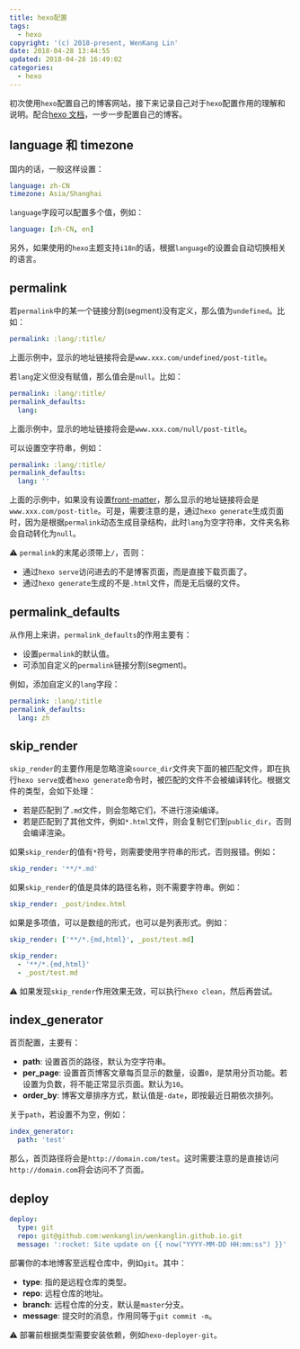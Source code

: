 ```yaml
---
title: hexo配置
tags:
  - hexo
copyright: '(c) 2018-present, WenKang Lin'
date: 2018-04-28 13:44:55
updated: 2018-04-28 16:49:02
categories:
  - hexo
---
```


初次使用`hexo`配置自己的博客网站，接下来记录自己对于`hexo`配置作用的理解和说明。配合[hexo 文档](https://hexo.io/docs/)，一步一步配置自己的博客。

<!-- more -->

## language 和 timezone

国内的话，一般这样设置：

```yml
language: zh-CN
timezone: Asia/Shanghai
```

`language`字段可以配置多个值，例如：

```yml
language: [zh-CN, en]
```

另外，如果使用的`hexo`主题支持`i18n`的话，根据`language`的设置会自动切换相关的语言。

## permalink

若`permalink`中的某一个链接分割(segment)没有定义，那么值为`undefined`。比如：

```yml
permalink: :lang/:title/
```

上面示例中，显示的地址链接将会是`www.xxx.com/undefined/post-title`。

若`lang`定义但没有赋值，那么值会是`null`。比如：

```yml
permalink: :lang/:title/
permalink_defaults:
  lang:
```

上面示例中，显示的地址链接将会是`www.xxx.com/null/post-title`。

可以设置空字符串，例如：

```yml
permalink: :lang/:title/
permalink_defaults:
  lang: ''
```

上面的示例中，如果没有设置[front-matter](#front-matter)，那么显示的地址链接将会是`www.xxx.com/post-title`。可是，需要注意的是，通过`hexo generate`生成页面时，因为是根据`permalink`动态生成目录结构，此时`lang`为空字符串，文件夹名称会自动转化为`null`。

:warning: `permalink`的末尾必须带上`/`，否则：

* 通过`hexo serve`访问进去的不是博客页面，而是直接下载页面了。
* 通过`hexo generate`生成的不是`.html`文件，而是无后缀的文件。

## permalink_defaults

从作用上来讲，`permalink_defaults`的作用主要有：

* 设置`permalink`的默认值。
* 可添加自定义的`permalink`链接分割(segment)。

例如，添加自定义的`lang`字段：

```yml
permalink: :lang/:title
permalink_defaults:
  lang: zh
```

## skip_render

`skip_render`的主要作用是忽略渲染`source_dir`文件夹下面的被匹配文件，即在执行`hexo serve`或者`hexo generate`命令时，被匹配的文件不会被编译转化。根据文件的类型，会如下处理：

* 若是匹配到了`.md`文件，则会忽略它们，不进行渲染编译。
* 若是匹配到了其他文件，例如`*.html`文件，则会复制它们到`public_dir`，否则会编译渲染。

如果`skip_render`的值有`*`符号，则需要使用字符串的形式，否则报错。例如：

```yml
skip_render: '**/*.md'
```

如果`skip_render`的值是具体的路径名称，则不需要字符串。例如：

```yml
skip_render: _post/index.html
```

如果是多项值，可以是数组的形式，也可以是列表形式。例如：

```yml
skip_render: ['**/*.{md,html}', _post/test.md]
```

```yml
skip_render:
  - '**/*.{md,html}'
  - _post/test.md
```

:warning: 如果发现`skip_render`作用效果无效，可以执行`hexo clean`，然后再尝试。

## index_generator

首页配置，主要有：

* **path**: 设置首页的路径，默认为空字符串。
* **per_page**: 设置首页博客文章每页显示的数量，设置`0`，是禁用分页功能。若设置为负数，将不能正常显示页面。默认为`10`。
* **order_by**: 博客文章排序方式，默认值是`-date`，即按最近日期依次排列。

关于`path`，若设置不为空，例如：

```yml
index_generator:
  path: 'test'
```

那么，首页路径将会是`http://domain.com/test`。这时需要注意的是直接访问`http://domain.com`将会访问不了页面。

## deploy

```yml
deploy:
  type: git
  repo: git@github.com:wenkanglin/wenkanglin.github.io.git
  message: ':rocket: Site update on {{ now("YYYY-MM-DD HH:mm:ss") }}'
```

部署你的本地博客至远程仓库中，例如`git`。其中：

* **type**: 指的是远程仓库的类型。
* **repo**: 远程仓库的地址。
* **branch**: 远程仓库的分支，默认是`master`分支。
* **message**: 提交时的消息，作用同等于`git commit -m`。

:warning: 部署前根据类型需要安装依赖，例如`hexo-deployer-git`。
